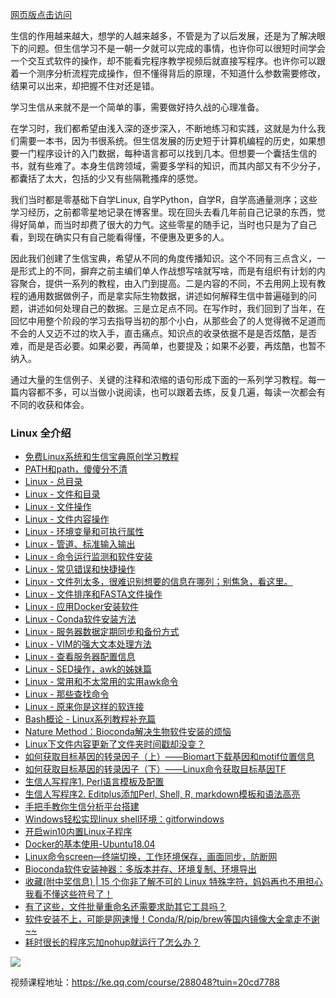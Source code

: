 [网页版点击访问](http://www.ehbio.com/Bioinfo_bash_course/)

生信的作用越来越大，想学的人越来越多，不管是为了以后发展，还是为了解决眼下的问题。但生信学习不是一朝一夕就可以完成的事情，也许你可以很短时间学会一个交互式软件的操作，却不能看完程序教学视频后就直接写程序。也许你可以跟着一个测序分析流程完成操作，但不懂得背后的原理，不知道什么参数需要修改，结果可以出来，却把握不住对还是错。

学习生信从来就不是一个简单的事，需要做好持久战的心理准备。

在学习时，我们都希望由浅入深的逐步深入，不断地练习和实践，这就是为什么我们需要一本书，因为书很系统。但生信发展的历史短于计算机编程的历史，如果想要一门程序设计的入门数据，每种语言都可以找到几本。但想要一个囊括生信的书，就有些难了。本身生信跨领域，需要多学科的知识，而其内部又有不少分子，都囊括了太大，包括的少又有些隔靴搔痒的感觉。

我们当时都是零基础下自学Linux,  自学Python，自学R，自学高通量测序；这些学习经历，之前都零星地记录在博客里。现在回头去看几年前自己记录的东西，觉得好简单，而当时却费了很大的力气。这些零星的随手记，当时也只是为了自己看，到现在确实只有自己能看得懂，不便惠及更多的人。

因此我们创建了生信宝典，希望从不同的角度传播知识。这个不同有三点含义，一是形式上的不同，摒弃之前主编们单人作战想写啥就写啥，而是有组织有计划的内容聚合，提供一系列的教程，由入门到提高。二是内容的不同，不去用网上现有教程的通用数据做例子，而是拿实际生物数据，讲述如何解释生信中普遍碰到的问题，讲述如何处理自己的数据。三是立足点不同。在写作时，我们回到了当年，在回忆中用整个阶段的学习去指导当初的那个小白，从那些会了的人觉得微不足道而不会的人又迈不过的坎入手，直击痛点。知识点的收录依据不是是否炫酷，是否难，而是是否必要。如果必要，再简单，也要提及；如果不必要，再炫酷，也暂不纳入。

通过大量的生信例子、关键的注释和浓缩的语句形成下面的一系列学习教程。每一篇内容都不多，可以当做小说阅读，也可以跟着去练，反复几遍，每读一次都会有不同的收获和体会。

### Linux 全介绍

* [免费Linux系统和生信宝典原创学习教程](https://mp.weixin.qq.com/s/rXjQfyEX2FnuW9HTM_Uc8Q)
* [PATH和path，傻傻分不清](https://mp.weixin.qq.com/s/AMx4y8FSiWYdrntkFnKlmg)
* [Linux - 总目录](http://mp.weixin.qq.com/s/hEYU80fPf1eD5OWL3fO4Bg)
* [Linux - 文件和目录](http://mp.weixin.qq.com/s/yKP1Kboji9N4p2Sl1Ovj0Q)
* [Linux - 文件操作](http://mp.weixin.qq.com/s/4bYMzJclf_xHpqdrlbvAdA)
* [Linux - 文件内容操作](http://mp.weixin.qq.com/s/QFgINAYcQA9kYYSA28wK-Q)
* [Linux - 环境变量和可执行属性](http://mp.weixin.qq.com/s/poFpNHQgHDr0qr2wqfVNdw)
* [Linux - 管道、标准输入输出](http://mp.weixin.qq.com/s/zL9Mw_2ig48gHrIjKM0CMw)
* [Linux - 命令运行监测和软件安装](http://mp.weixin.qq.com/s/TNU7X2mhfVVffaJ7NRBuNA)
* [Linux - 常见错误和快捷操作](http://mp.weixin.qq.com/s/cDIN4_R4nETEB5irmIGFAQ)
* [Linux - 文件列太多，很难识别想要的信息在哪列；别焦急，看这里。](http://mp.weixin.qq.com/s/1QaroFE7AH1pREuq-k2YAw)
* [Linux - 文件排序和FASTA文件操作](http://mp.weixin.qq.com/s/R1OHRhZoDJuAdyVdJr2xHg)
* [Linux - 应用Docker安装软件](http://mp.weixin.qq.com/s/HLHiWMLaWtB7SOJe_jP3mA)
* [Linux - Conda软件安装方法](http://mp.weixin.qq.com/s/A4_j8ZbyprMr1TT_wgisQQ)
* [Linux - 服务器数据定期同步和备份方式](http://mp.weixin.qq.com/s/c2cspK5b4sQScWYMBtG63g)
* [Linux - VIM的强大文本处理方法](https://mp.weixin.qq.com/s/4lUiZ60-aXLilRk9--iQhA)
* [Linux - 查看服务器配置信息](http://mp.weixin.qq.com/s/xq0JfkHJJeHQk1acjOAJUQ)
* [Linux - SED操作，awk的姊妹篇](http://mp.weixin.qq.com/s/cywkIeRbhkYTZvkwTeIVSA)
* [Linux - 常用和不太常用的实用awk命令](http://mp.weixin.qq.com/s/8wD14FXt7fLDo1BjJyT0ew)
* [Linux - 那些查找命令](http://mp.weixin.qq.com/s/xWwj04h4W6yEqQLOfuQ8qA)
* [Linux - 原来你是这样的软连接](https://mp.weixin.qq.com/s/q3ic5WSfLdAnqIhFQX-bUQ)
* [Bash概论 - Linux系列教程补充篇](http://mp.weixin.qq.com/s/lWNp_6W_jLiogmtlk9nO2A)
* [Nature Method：Bioconda解决生物软件安装的烦恼](https://mp.weixin.qq.com/s/VeexRyguwozqrMaOeeMF7Q)
* [Linux下文件内容更新了文件夹时间戳却没变？](https://mp.weixin.qq.com/s/Qqmliz5E_cXBF8y8CUyPeQ)
* [如何获取目标基因的转录因子（上）——Biomart下载基因和motif位置信息](https://mp.weixin.qq.com/s/ZUlVq6IVEqZb0KTPCFCkiw)
* [如何获取目标基因的转录因子（下）——Linux命令获取目标基因TF](https://mp.weixin.qq.com/s/XjefeIpMHJCN0Crh-GfVDQ)
* [生信人写程序1. Perl语言模板及配置](https://mp.weixin.qq.com/s/SlTnNQ1K1EEIIif0FmWj8w)
* [生信人写程序2. Editplus添加Perl, Shell, R, markdown模板和语法高亮](https://mp.weixin.qq.com/s/8Dibze-qvEmKjgnLfjKTeg)
* [手把手教你生信分析平台搭建](https://mp.weixin.qq.com/s/6BPvNOw854pkdJCklelGWQ)
* [Windows轻松实现linux shell环境：gitforwindows](https://mp.weixin.qq.com/s/KtM4c4o4iLfD4ZkEnMi1pg)
* [开启win10内置Linux子程序](http://mp.weixin.qq.com/s/d8V6P74-wDM864wbvp1tNw)
* [Docker的基本使用-Ubuntu18.04](https://mp.weixin.qq.com/s/GFukUTZNj2Ym4aPh4ZvC7Q)
* [Linux命令screen—终端切换，工作环境保存，画面同步，防断网](https://mp.weixin.qq.com/s?__biz=MzUzMjA4Njc1MA==&mid=2247485554&idx=1&sn=66d9c0bbcb813f2db453eba3171cb351&scene=21#wechat_redirect)
* [Bioconda软件安装神器：多版本并存、环境复制、环境导出](https://mp.weixin.qq.com/s/ofWPmUIz3fJS64dAwa1mbg)
* [收藏(附中奖信息) | 15 个你非了解不可的 Linux 特殊字符，妈妈再也不用担心我看不懂这些符号了！](https://mp.weixin.qq.com/s/oyuMgALk6J5MPfWfLyJ4tA)
* [有了这些，文件批量重命名还需要求助其它工具吗？](https://mp.weixin.qq.com/s/hyiGxm0jx6xEc90nHLN4dQ)
* [软件安装不上，可能是网速慢！Conda/R/pip/brew等国内镜像大全拿走不谢~~](https://mp.weixin.qq.com/s/eIw-k6RcR5KQFbrNmBsWBw)
* [耗时很长的程序忘加nohup就运行了怎么办？](https://mp.weixin.qq.com/s/kt_e-DCq7xBfh9tTCJinZQ)

![](http://www.ehbio.com/ehbio_resource/Linux_course.png)

视频课程地址：<https://ke.qq.com/course/288048?tuin=20cd7788>




